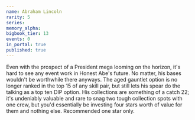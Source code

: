 ```yaml
---
name: Abraham Lincoln
rarity: 5
series:
memory_alpha:
bigbook_tier: 13
events: 0
in_portal: true
published: true
---
```


Even with the prospect of a President mega looming on the horizon, it's hard to see any event work in Honest Abe's future. No matter, his bases wouldn't be worthwhile there anyways. The aged gauntlet option is no longer ranked in the top 15 of any skill pair, but still lets his spear do the talking as a top ten DIP option. His collections are something of a catch 22; it's undeniably valuable and rare to snag two tough collection spots with one crew, but you'd essentially be investing four stars worth of value for them and nothing else. Recommended one star only.
